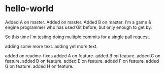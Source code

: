 # hello-world
Added A on master.
Added on master.
Added B on master.
I'm a game & engine programmer who has used Git before, but only enough to get by.

So this time I'm testing doing multiple commits for a single pull request.

adding some more text.
adding yet more text.

added on readme-fixes
added A on feature.
added B on feature.
added C on feature.
added D on feature.
added E on feature.
added F on feature.
added G on feature.
added H on feature.

